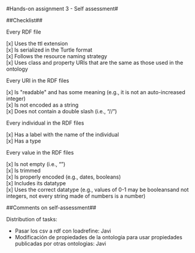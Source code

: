 

#Hands-on assignment 3 - Self assessment#

##Checklist##

Every RDF file

[x] Uses the ttl extension  
[x] Is serialized in the Turtle format  
[x] Follows the resource naming strategy  
[x] Uses class and property URIs that are the same as those used in the ontology  
  
Every URI in the RDF files  
  
[x] Is "readable" and has some meaning (e.g., it is not an auto-increased integer)  
[x] Is not encoded as a string  
[x] Does not contain a double slash (i.e., “//”)  

Every individual in the RDF files  
  
[x] Has a label with the name of the individual    
[x] Has a type  

Every value in the RDF files  

[x] Is not empty (i.e., “”)  
[x] Is trimmed  
[x] Is properly encoded (e.g., dates, booleans)  
[x] Includes its datatype  
[x] Uses the correct datatype (e.g., values of 0-1 may be booleansand not integers, not every string made of numbers is a number)   


##Comments on self-assessment##

Distribution of tasks:
- Pasar los csv a rdf con loadrefine: Javi
- Modificación de propiedades de la ontologia para usar propiedades publicadas por otras ontologias: Javi

